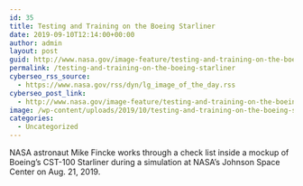 ```yaml
---
id: 35
title: Testing and Training on the Boeing Starliner
date: 2019-09-10T12:14:00+00:00
author: admin
layout: post
guid: http://www.nasa.gov/image-feature/testing-and-training-on-the-boeing-starliner
permalink: /testing-and-training-on-the-boeing-starliner
cyberseo_rss_source:
  - https://www.nasa.gov/rss/dyn/lg_image_of_the_day.rss
cyberseo_post_link:
  - http://www.nasa.gov/image-feature/testing-and-training-on-the-boeing-starliner
image: /wp-content/uploads/2019/10/testing-and-training-on-the-boeing-starliner.jpg
categories:
  - Uncategorized
---
```

NASA astronaut Mike Fincke works through a check list inside a mockup of Boeing&#8217;s CST-100 Starliner during a simulation at NASA&#8217;s Johnson Space Center on Aug. 21, 2019.